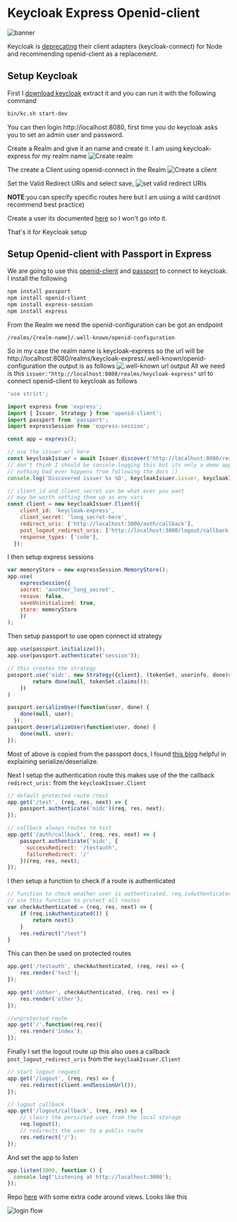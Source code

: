 
# Keycloak Express Openid-client
![banner](https://dev-to-uploads.s3.amazonaws.com/uploads/articles/kd6paztfgofophghmtpy.png)

Keycloak is [deprecating](https://www.keycloak.org/2022/02/adapter-deprecation) their client adapters (keycloak-connect) for Node and recommending openid-client as a replacement.

## Setup Keycloak
First I [download keycloak](https://www.keycloak.org/downloads) extract it and you can run it with the following command
```bash
bin/kc.sh start-dev
```
You can then login http://localhost:8080, first time you do keycloak asks you to set an admin user and password. 

Create a Realm and give it an name and create it. I am using keycloak-express for my realm name
![Create realm](https://dev-to-uploads.s3.amazonaws.com/uploads/articles/e0erj948wmmrbng0v14l.gif)

The create a Client using openid-connect in the Realm
![Create a client](https://dev-to-uploads.s3.amazonaws.com/uploads/articles/wctbp51o639k3hgu16q0.gif)

Set the Valid Redirect URIs and select save, 
![set valid redirect URIs](https://dev-to-uploads.s3.amazonaws.com/uploads/articles/07crr8q4tmtovxodehgq.gif)

**NOTE**:you can specify specific routes here but I am using a wild card(not recommend best practice)

Create a user its documented [here](https://www.keycloak.org/docs/latest/server_admin/index.html#proc-creating-user_server_administration_guide) so I won't go into it.

That's it for Keycloak setup 

## Setup Openid-client with Passport in Express

We are going to use this [openid-client](https://www.npmjs.com/package/openid-client) and [passport](https://www.npmjs.com/package/passport) to connect to keycloak. I install the following
```bash
npm install passport
npm install openid-client
npm install express-session
npm install express
```

From the Realm we need the openid-configuration can be got an endpoint 
```
/realms/{realm-name}/.well-known/openid-configuration
```
So in my case the realm name is keycloak-express so the url will be http://localhost:8080/realms/keycloak-express/.well-known/openid-configuration the output is as follows
![.well-known url output](https://dev-to-uploads.s3.amazonaws.com/uploads/articles/ruaxgvsvycdhubwhm7b1.png) 
All we need is this `issuer:"http://localhost:8080/realms/keycloak-express"` url to connect openid-client to keycloak as follows

```js
'use strict';

import express from 'express';
import { Issuer, Strategy } from 'openid-client';
import passport from 'passport';
import expressSession from 'express-session';

const app = express();

// use the issuer url here
const keycloakIssuer = await Issuer.discover('http://localhost:8080/realms/keycloak-express')
// don't think I should be console.logging this but its only a demo app
// nothing bad ever happens from following the docs :)
console.log('Discovered issuer %s %O', keycloakIssuer.issuer, keycloakIssuer.metadata);

// client_id and client_secret can be what ever you want
// may be worth setting them up as env vars 
const client = new keycloakIssuer.Client({
    client_id: 'keycloak-express',
    client_secret: 'long_secret-here',
    redirect_uris: ['http://localhost:3000/auth/callback'],
    post_logout_redirect_uris: ['http://localhost:3000/logout/callback'],
    response_types: ['code'],
  });
```

I then setup express sessions
```js
var memoryStore = new expressSession.MemoryStore();
app.use(
    expressSession({
    secret: 'another_long_secret',
    resave: false,
    saveUninitialized: true,
    store: memoryStore
    })
);
```

Then setup passport to use open connect id strategy 
```js
app.use(passport.initialize());
app.use(passport.authenticate('session'));

// this creates the strategy
passport.use('oidc', new Strategy({client}, (tokenSet, userinfo, done)=>{
        return done(null, tokenSet.claims());
    })
)

passport.serializeUser(function(user, done) {
    done(null, user);
  });
passport.deserializeUser(function(user, done) {
    done(null, user);
});
```
Most of above is copied from the passport docs, I found [this blog](https://medium.com/@prashantramnyc/node-js-with-passport-authentication-simplified-76ca65ee91e5) helpful in explaining serialize/deserialize.

Next I setup the authentication route this makes use of the the callback `redirect_uris:` from the `keycloakIssuer.Client`

```js
// default protected route /test
app.get('/test', (req, res, next) => {
    passport.authenticate('oidc')(req, res, next);
});

// callback always routes to test 
app.get('/auth/callback', (req, res, next) => {
    passport.authenticate('oidc', {
      successRedirect: '/testauth',
      failureRedirect: '/'
    })(req, res, next);
});
```

I then setup a function to check if a route is authenticated
```js
// function to check weather user is authenticated, req.isAuthenticated is populated by password.js
// use this function to protect all routes
var checkAuthenticated = (req, res, next) => {
    if (req.isAuthenticated()) { 
        return next() 
    }
    res.redirect("/test")
}
```

This can then be used on protected routes
```js
app.get('/testauth', checkAuthenticated, (req, res) => {
    res.render('test');
});

app.get('/other', checkAuthenticated, (req, res) => {
    res.render('other');
});

//unprotected route
app.get('/',function(req,res){
    res.render('index');
});
```

Finally I set the logout route up this also uses a callback `post_logout_redirect_uris` from the `keycloakIssuer.Client`

```js
// start logout request
app.get('/logout', (req, res) => {
    res.redirect(client.endSessionUrl());
});

// logout callback
app.get('/logout/callback', (req, res) => {
    // clears the persisted user from the local storage
    req.logout();
    // redirects the user to a public route
    res.redirect('/');
});
```

And set the app to listen
```js
app.listen(3000, function () {
  console.log('Listening at http://localhost:3000');
});
```

Repo [here](https://github.com/austincunningham/keycloak-express-openid-client) with some extra code around views. Looks like this

![login flow](https://dev-to-uploads.s3.amazonaws.com/uploads/articles/auslqsikfxvsfvkp1lz4.gif)












